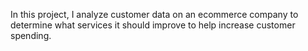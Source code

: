 In this project, I analyze customer data on an ecommerce company to determine what services it should improve to help increase customer spending. 
